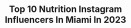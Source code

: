 ---
title: Top 10 Nutrition Instagram Influencers In Miami In 2023
description: >-
  Find top nutrition Instagram influencers in Miami in 2023. Most popular hashtags: #miami #fitness #fitnessmotivation #nutrition.
platform: Instagram
hits: 63
text_top: Analyze the most popular Instagram profiles on inBeat.
text_bottom: Our search engine aggregates 63 Instagram influencers like this in Miami, United States for you to collaborate.
profiles:
  - username: "danilapao"
    fullname: >-
      Danila Bp
    bio: >-
      Planes de entrenamiento online & presencial alimentación healthy Atleta WELLNESS 📍Miami Coach:@sergio_javier_diaz Patrocinador:@jose.bethapharma
    location: "United States"
    followers: 13081
    engagement: 962
    commentsToLikes: 0.031535
    id: ck9hcjpi9lqbx0j78vhlm2sc9
    verified: false
    hashtags: "#training, #strong, #entrenamiento, #yotenetreno"
  - username: "plantbasedcurves"
    fullname: >-
      Plant Based Fitness & Health
    bio: >-
      🌱Going Vegan & Maintaining those 🍑Curves 💪🏾Fitness Motivation Managed by @daedreams 📲Tag us for a feature #PlantBasedCurves TikTok PlantBasedCurves
    location: "United States"
    followers: 49876
    engagement: 91
    commentsToLikes: 0.064658
    id: ckap12ddjstop0i78e05yhwxg
    verified: false
    hashtags: "#veganlife, #plantbased, #ootd, #vegansofig"
  - username: "agentshawn"
    fullname: >-
      Trainer/Sports Performance
    bio: >-
      🏋🏽‍♂️ Cypherdemics 📐 Engineering Professional 🇺🇸 Houston, TX 📩 mrshawn06@gmail.com #cypherdemics
    location: "United States"
    followers: 17305
    engagement: 143
    commentsToLikes: 0.195510
    id: ck6u42nl71c2q0j71qj8wd6mx
    verified: false
    hashtags: "#menshealthmag, #bootcamp, #weightlossjourney, #cypherdemics"
  - username: "noelletaylorrr"
    fullname: >-
      Noelle Taylor 🧞‍♀️
    bio: >-
      Jack of all trades, master of none ✝️ + 🗺 + 🫂+ 🧀 + 📽 + ♑️ + 🛩 + 🇺🇸 enthusiast Represented by @heymantalentagency
    location: "United States"
    followers: 5906
    engagement: 861
    commentsToLikes: 0.089688
    id: ckaovv3gu67pq0i78q8cf6yu8
    verified: false
    hashtags: "#extra, #capricornseason, #birthday, #internationalwomensday"
  - username: "nutrillermo"
    fullname: >-
      Guillermo Rodríguez Navarrete
    bio: >-
      Doctor in Human Nutrition, PhD, FACN, CNS, LDN 🇺🇸Miami info@nutrillermo.com 📞+1 7865691399 👇🏼¡Video cita desde casa! //👆🏼Más info☝🏼
    location: "United States"
    followers: 578188
    engagement: 112
    commentsToLikes: 0.087528
    id: ck0w6s3p5a13j0i198l666gtf
    verified: true
    hashtags: "#salud, #nutrifasting, #nutriteam, #retoayuno"
  - username: "antonio_milan0"
    fullname: >-
      Antonio Milano
    bio: >-
      🇪🇸 📍Miami🇺🇸 🩳 Founder of @chameleon_beachwear ❤️👬🏻💍🔒🐶 🌎Traveler 📺 Love-Funny-videos💙 🏋🏻‍♀️Fitness-healthy-life🥦 🎮Gamer-PLAY5💻 👘Geek-DemonSlayer🧛🏽‍♂️
    location: "United States"
    followers: 70905
    engagement: 457
    commentsToLikes: 0.039813
    id: ck6u5ik539u9w0j71yqozxtfh
    verified: false
    hashtags: "#christmas, #instadaily, #photooftheday, #instabeard"
  - username: "ro54d"
    fullname: >-
      Rodrigo Garduño
    bio: >-
      Founder of 54D Program High performance Coach. Miami📍 Former Professional soccer player. ⬇️54D-On line Program click here
    location: "United States"
    followers: 1062024
    engagement: 135
    commentsToLikes: 0.161889
    id: ck5cf0o7tm3c40i11cmvoo431
    verified: false
    hashtags: "#fitnessmotivation, #latinosennewyork, #miamifit, #latino"
  - username: "brookeprettyass"
    fullname: >-
      Brooke by the book.
    bio: >-
      God’s child. 😇 FAITH over fear. I’m glad you’re here 👽 Owner: @brookscarecollection < DM 4 products Bartender/Mixologist 🍾🍸🥃🍹 ￼￼￼serious inquires📥📧🔌
    location: "United States"
    followers: 7664
    engagement: 206
    commentsToLikes: 0.073815
    id: ck55mv25x4vsh0i11qyowlxob
    verified: false
    hashtags: "#fitnessmotivation, #selfie, #diyvideos, #luxurylifestyle"
  - username: "peanuttandjelly"
    fullname: >-
      Peanutt&Jelly|Love|Food|Travel
    bio: >-
      Featured on @cosmopolitan & @thrillist 📍Miami | ✈️ 📧DM or Peanuttandjelly@gmail.com 🎵670K TikTok 📸Sergio & Libna 📖 Proverbs 3:5-6
    location: "United States"
    followers: 30124
    engagement: 1114
    commentsToLikes: 0.048390
    id: ck5hrx6kuvmso0i1191172krc
    verified: false
    hashtags: "#devourpower, #peanuttandjelly, #miamifood, #hungryaf"
  - username: "suni_wellness"
    fullname: >-
      Health✖️Mind ✖️Spirit➕Patriot
    bio: >-
      @coach_suni 🇺🇸Army Vet |Airborne ⁣ ⁣ ⁣ God First
    location: "United States"
    followers: 28941
    engagement: 76
    commentsToLikes: 0.026824
    id: ck8sye6igkk990j7820ei4dwd
    verified: false
    hashtags: "#suniwv, #labestiatribe, #onlinecoach, #letsgo"
---